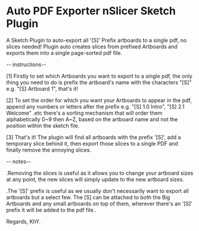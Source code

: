 # Auto PDF Exporter nSlicer Sketch Plugin
A Sketch Plugin to auto-export all '[S]' Prefix artboards to a single pdf, no slices needed! Plugin auto creates slices from prefixed Artboards and exports them into a single page-sorted pdf file.



-- instructions--

[1] Firstly to set which Artboards you want to export to a single pdf, the only thing you need to do is prefix the artboard's name with the characters "[S]" e.g. "[S] Artboard 1", that's it!

[2] To set the order for which you want your Artboards to appear in the pdf, append any numbers or letters after the prefix e.g. "[S] 1.0 Intro", "[S] 2.1 Welcome" .etc there's a sorting mechanism that will order them alphabetically 0~9 then A~Z, based on the artboard name and not the position within the sketch file.

[3] That's it! The plugin will find all artboards with the prefix '[S]', add a temporary slice behind it, then export those slices to a single PDF and finally remove the annoying slices.


-- notes--

.Removing the slices is useful as it allows you to change your artboard sizes at any point, the new slices will simply update to the new artboard sizes.

.The '[S]' prefix is useful as we usually don't necessarily want to export all artboards but a select few. The [S] can be attached to both the Big Artboards and any small artboards on top of them, wherever there's an '[S]' prefix it will be added to the pdf file..


Regards,
KhY.
